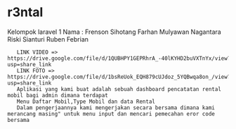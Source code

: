 # r3ntal
Kelompok laravel 1
Nama : Frenson Sihotang
       Farhan Mulyawan Nagantara
       Riski Sianturi
       Ruben Febrian
       
       LINK VIDEO => https://drive.google.com/file/d/1QUBHPY1GEPRhrA_-40lKYHD2buVXTnYx/view?usp=share_link
       LINK FOTO => https://drive.google.com/file/d/1bsReUok_EQH879cUJdoz_5YQBwqa8on_/view?usp=share_link
       Aplikasi yang kami buat adalah sebuah dashboard pencatatan rental mobil bagi admin dimana terdapat
       Menu Daftar Mobil,Type Mobil dan data Rental 
       Dalam pengerjaannya kami mengerjakan secara bersama dimana kami merancang masing" untuk menu input dan mencari pemecahan eror code bersama
